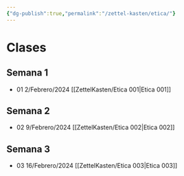 ```yaml
---
{"dg-publish":true,"permalink":"/zettel-kasten/etica/"}
---
```


# Clases 

## Semana 1
- 01 2/Febrero/2024 [[ZettelKasten/Etica 001\|Etica 001]]

## Semana 2
- 02 9/Febrero/2024 [[ZettelKasten/Etica 002\|Etica 002]]

## Semana 3
- 03 16/Febrero/2024 [[ZettelKasten/Etica 003\|Etica 003]]